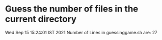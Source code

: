 # Guess the number of files in the current directory 

Wed Sep 15 15:24:01 IST 2021
Number of Lines in guessinggame.sh are: 27
